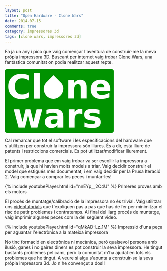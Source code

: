 ```yaml
---
layout: post
title: "Open Hardware - Clone Wars"
date: 2014-07-15
comments: true
category: impressores 3d
tags: [clone wars, impressores 3d]
---
```

Fa ja un any i pico que vaig començar l'aventura de construir-me la meva pròpia impressora 3D. Buscant per internet vaig trobar [Clone Wars](http://www.reprap.org/wiki/Proyecto_Clone_Wars), una fantàstica comunitat on podia realitzar aquest repte.

![Clone Wars Logo](/assets/img/Clone-Wars-logo.png)

Cal remarcar que tot el software i les especificacions del hardware que s'utilitzen per construir la impressora són lliures. És a dir, està lliure de patents i restriccions comercials. Es pot utilitzar/modificar lliurement.


El primer problema que em vaig trobar va ser escollir la impressora a construir, ja que hi havien molts models a triar. Vaig decidir construir el model que estigués més documentat, i em vaig decidir per la Prusa Iteració 2. Vaig començar a comprar les peces i muntar-les!

{% include youtubePlayer.html id="nnEYp__2C4U" %}
Primeres proves amb els motors


El procés de muntatge/calibració de la impressora no és trivial. Vaig utilitzar uns [videotutorials](http://www.iearobotics.com/wiki/index.php?title=Guia_de_montaje_de_la_Prusa_2) que t'expliquen pas a pas que has de fer per minimitzar el risc de patir problemes i contratemps. Al final del llarg procés de muntatge, vaig imprimir algunes peces com la del següent video.

{% include youtubePlayer.html id="qMkAD-Lz_1M" %}
Impressió d'una peça per aguantar l'electrònica a la mateixa impressora

No tinc formació en electrònica ni mecànica, però qualsevol persona amb ilusió, ganes i no gaires diners es pot construir la seva impressora. He tingut bastants problemes pel camí, però la comunitat m'ha ajudat en tots els problemes que he tingut. A veure si algu s'apunta a construir-se la seva pròpia impressora 3d. Jo n'he convençut a dos!!
